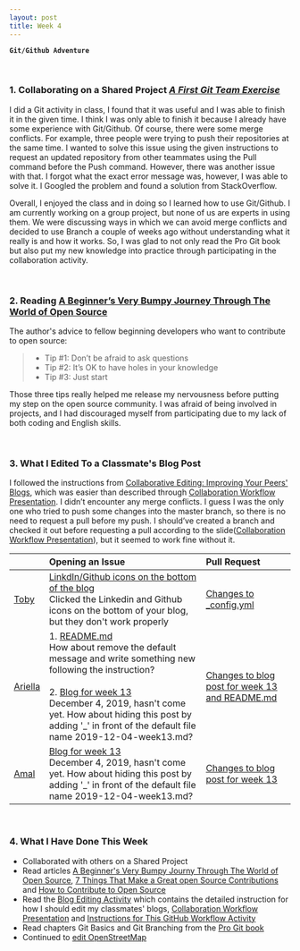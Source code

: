 ```yaml
---
layout: post
title: Week 4
---
```


**`Git/Github Adventure`**

&nbsp;
&nbsp;
&nbsp;

### 1. Collaborating on a Shared Project [_A First Git Team Exercise_](https://github.com/hunter-college-ossd-fall-2019/git-activity-01)

I did a Git activity in class, I found that it was useful and I was able to finish it in the given time. I think I was only able to finish it because I already have some experience with Git/Github. Of course, there were some merge conflicts. For example, three people were trying to push their repositories at the same time. I wanted to solve this issue using the given instructions to request an updated repository from other teammates using the Pull command before the Push command. However, there was another issue with that. I forgot what the exact error message was, however, I was able to solve it. I Googled the problem and found a solution from StackOverflow.  
  
Overall, I enjoyed the class and in doing so I learned how to use Git/Github. I am currently working on a group project, but none of us are experts in using them. We were discussing ways in which we can avoid merge conflicts and decided to use Branch a couple of weeks ago without understanding what it really is and how it works. So, I was glad to not only read the Pro Git book but also put my new knowledge into practice through participating in the collaboration activity. 

&nbsp;
&nbsp;

### 2. Reading [A Beginner’s Very Bumpy Journey Through The World of Open Source](https://www.freecodecamp.org/news/a-beginners-very-bumpy-journey-through-the-world-of-open-source-4d108d540b39/)  

The author's advice to fellow beginning developers who want to contribute to open source:  
>  - Tip #1: Don’t be afraid to ask questions  
>  - Tip #2: It’s OK to have holes in your knowledge  
>  - Tip #3: Just start
  
Those three tips really helped me release my nervousness before putting my step on the open source community. I was afraid of  being involved in projects, and I had discouraged myself from participating due to my lack of both coding and English skills.

&nbsp;
&nbsp;

### 3. What I Edited To a Classmate's Blog Post

I followed the instructions from [Collaborative Editing: Improving Your Peers' Blogs](http://www.compsci.hunter.cuny.edu/~sweiss/course_materials/csci395.86/activities_f19/blog_editing_activity.pdf), which was easier than described through [Collaboration Workflow Presentation](http://www.compsci.hunter.cuny.edu/~sweiss/course_materials/csci395.86/slides/github-workflow-presentation.pdf). I didn’t encounter any merge conflicts. I guess I was the only one who tried to push some changes into the master branch, so there is no need to request a pull before my push. I should’ve created a branch and checked it out before requesting a pull according to the slide([Collaboration Workflow Presentation](http://www.compsci.hunter.cuny.edu/~sweiss/course_materials/csci395.86/slides/github-workflow-presentation.pdf)), but it seemed to work fine without it.


| | Opening an Issue | Pull Request |
|:---|:---|:---|
| [Toby](https://github.com/hunter-college-ossd-fall-2019/tobyau-weekly) | [LinkdIn/Github icons on the bottom of the blog](https://github.com/hunter-college-ossd-fall-2019/tobyau-weekly/issues/1) <br> Clicked the Linkedin and Github icons on the bottom of your blog, but they don't work properly | [Changes to _config.yml](https://github.com/hunter-college-ossd-fall-2019/tobyau-weekly/pull/2) |
| [Ariella](https://github.com/hunter-college-ossd-fall-2019/ariella879-weekly) | 1. [README.md](https://github.com/hunter-college-ossd-fall-2019/ariella879-weekly/issues/5) <br> How about remove the default message and write something new following the instruction? <br><br> 2. [Blog for week 13](https://github.com/hunter-college-ossd-fall-2019/ariella879-weekly/issues/3) <br> December 4, 2019, hasn't come yet. How about hiding this post by adding '_' in front of the default file name 2019-12-04-week13.md? | [Changes to blog post for week 13 and README.md](https://github.com/hunter-college-ossd-fall-2019/ariella879-weekly/pull/4) |
| [Amal](https://github.com/hunter-college-ossd-fall-2019/shadow12ac-weekly) | [Blog for week 13](https://github.com/hunter-college-ossd-fall-2019/shadow12ac-weekly/issues/2) <br> December 4, 2019, hasn't come yet. How about hiding this post by adding '_' in front of the default file name 2019-12-04-week13.md? | [Changes to blog post for week 13](https://github.com/hunter-college-ossd-fall-2019/shadow12ac-weekly/pull/3)|

&nbsp;
&nbsp;
&nbsp;

### 4. What I Have Done This Week
- Collaborated with others on a Shared Project
- Read articles [A Beginner's Very Bumpy Journy Through The World of Open Source](https://www.freecodecamp.org/news/a-beginners-very-bumpy-journey-through-the-world-of-open-source-4d108d540b39/), [7 Things That Make a Great open Source Contributions](https://blog.newrelic.com/engineering/open-source-contribution/) and [How to Contribute to Open Source](https://opensource.guide/how-to-contribute/)  
- Read the [Blog Editing Activity](http://www.compsci.hunter.cuny.edu/~sweiss/course_materials/csci395.86/activities_f19/blog_editing_activity.pdf) which contains the detailed instruction for how I should edit my classmates' blogs, [Collaboration Workflow Presentation](http://www.compsci.hunter.cuny.edu/~sweiss/course_materials/csci395.86/slides/github-workflow-presentation.pdf) and [Instructions for This GitHub Workflow Activity](https://github.com/hunter-college-ossd-fall-2019/github-workflow-activity-01)
- Read chapters Git Basics and Git Branching from the [Pro Git book](https://git-scm.com/book/en/v2)
- Continued to [edit OpenStreetMap](https://hunter-college-ossd-fall-2019.github.io/nancydocode-weekly/contributions/)
  
